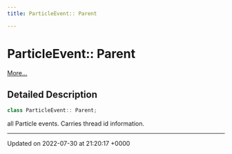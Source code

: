 ```yaml
---
title: ParticleEvent:: Parent

---
```


# ParticleEvent:: Parent



 [More...](#detailed-description)

## Detailed Description

```cpp
class ParticleEvent:: Parent;
```


all Particle events. Carries thread id information. 

-------------------------------

Updated on 2022-07-30 at 21:20:17 +0000
